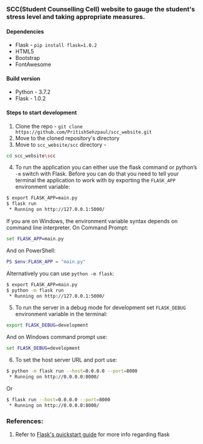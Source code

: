 ### SCC(Student Counselling Cell) website to gauge the student's stress level and taking appropriate measures.

#### Dependencies
- Flask - `pip install flask=1.0.2`
- HTML5
- Bootstrap
- FontAwesome

#### Build version
- Python - 3.7.2
- Flask - 1.0.2

#### Steps to start development
1. Clone the repo - `git clone https://github.com/PritishSehzpaul/scc_website.git`
2. Move to the cloned repository's directory
3. Move to `scc_website/scc` directory - 
```sh
cd scc_website\scc
```
4. To run the application you can either use the flask command or python’s `-m` switch with Flask. Before you can do that you need to tell your terminal the application to work with by exporting the `FLASK_APP` environment variable:
```sh
$ export FLASK_APP=main.py
$ flask run
 * Running on http://127.0.0.1:5000/
```
If you are on Windows, the environment variable syntax depends on command line interpreter. On Command Prompt:
```cmd
set FLASK_APP=main.py
```
And on PowerShell:
```powershell
PS $env:FLASK_APP = "main.py"
```
Alternatively you can use `python -m flask`:
```sh
$ export FLASK_APP=main.py
$ python -m flask run
 * Running on http://127.0.0.1:5000/
```
5. To run the server in a debug mode for development set `FLASK_DEBUG` environment variable in the terminal:
```sh
export FLASK_DEBUG=development
```
And on Windows command prompt use:
```cmd
set FLASK_DEBUG=development
```
6. To set the host server URL and port use:
```sh
$ python -m flask run --host=0.0.0.0 --port=8000
 * Running on http://0.0.0.0:8000/
```
Or
```sh
$ flask run --host=0.0.0.0 --port=8000
 * Running on http://0.0.0.0:8000/
```

### References:
1. Refer to [Flask's quickstart guide](http://flask.pocoo.org/docs/1.0/quickstart/) for more info regarding flask 
